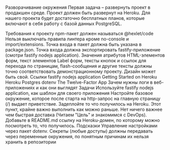 Разворачивание окружения
Первая задача – развернуть проект в продакшен среде. Проект должен быть развернут на Heroku. Для нашего проекта будет достаточно бесплатных планов, которые включают в себя работу с базой данных PostgreSQL.

Требования к проекту
npm-пакет должен называться @hexlet/code
Нельзя выключать правила линтера кроме no-console и import/extensions.
Точка входа в пакет должна быть указана в package.json.
Точка входа должна экспортировать fastify-приложение (смотри fastify nodejs application).
Значения атрибутов HTML-элементов форм, текст элементов Label форм, тексты кнопок и ссылок для перехода по страницам, flash-сообщения и другие тексты должны точно соответствовать демонстрационному проекту. Дизайн может быть свой.
Ссылки
fastify nodejs application
Getting Started on Heroku
Heroku Postgres
dotenv
The Twelve-Factor App
Зачем нужны логи в веб-приложениях и как они выглядят
Задачи
Используйте fastify nodejs application, как шаблон для своего приложения
Настройте базовое окружение, которое после старта на http-запрос на главную страницу (/) выдает приветствие.
Задеплойте то что получилось на Heroku. Этот пункт, крайне важно выполнить как можно раньше. Нет ничего важнее чем быстрая доставка (Читаем "Цель" и знакомимся с DevOps).
Добавьте в README.md ссылку на Heroku-домен, по которому можно посмотреть то, что получилось.
Подсказки
Управление настройками через пакет dotenv.
Секреты (любые доступы) должны передавать через переменные окружения, по понятным причинам их нельзя хранить в репозитории
